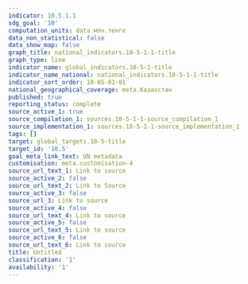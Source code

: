 ```yaml
---
indicator: 10.5.1.1
sdg_goal: '10'
computation_units: data.млн.тенге
data_non_statistical: false
data_show_map: false
graph_title: national_indicators.10-5-1-1-title
graph_type: line
indicator_name: global_indicators.10-5-1-title
indicator_name_national: national_indicators.10-5-1-1-title
indicator_sort_order: 10-05-01-01
national_geographical_coverage: meta.Казахстан
published: true
reporting_status: complete
source_active_1: true
source_compilation_1: sources.10-5-1-1-source_compilation_1
source_implementation_1: sources.10-5-1-1-source_implementation_1
tags: []
target: global_targets.10-5-title
target_id: '10.5'
goal_meta_link_text: UN metadata
customisation: meta.customisation-4
source_url_text_1: Link to source
source_active_2: false
source_url_text_2: Link to Source
source_active_3: false
source_url_3: Link to source
source_active_4: false
source_url_text_4: Link to source
source_active_5: false
source_url_text_5: Link to source
source_active_6: false
source_url_text_6: Link to source
title: Untitled
classification: '1'
availability: '1'
---
```

